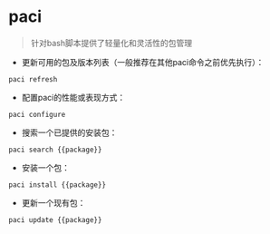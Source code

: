 # paci

> 针对bash脚本提供了轻量化和灵活性的包管理

- 更新可用的包及版本列表（一般推荐在其他paci命令之前优先执行）：

`paci refresh`

- 配置paci的性能或表现方式：

`paci configure`

- 搜索一个已提供的安装包：

`paci search {{package}}`

- 安装一个包：

`paci install {{package}}`

- 更新一个现有包：

`paci update {{package}}`

[#]: contributors: ([Junepho])